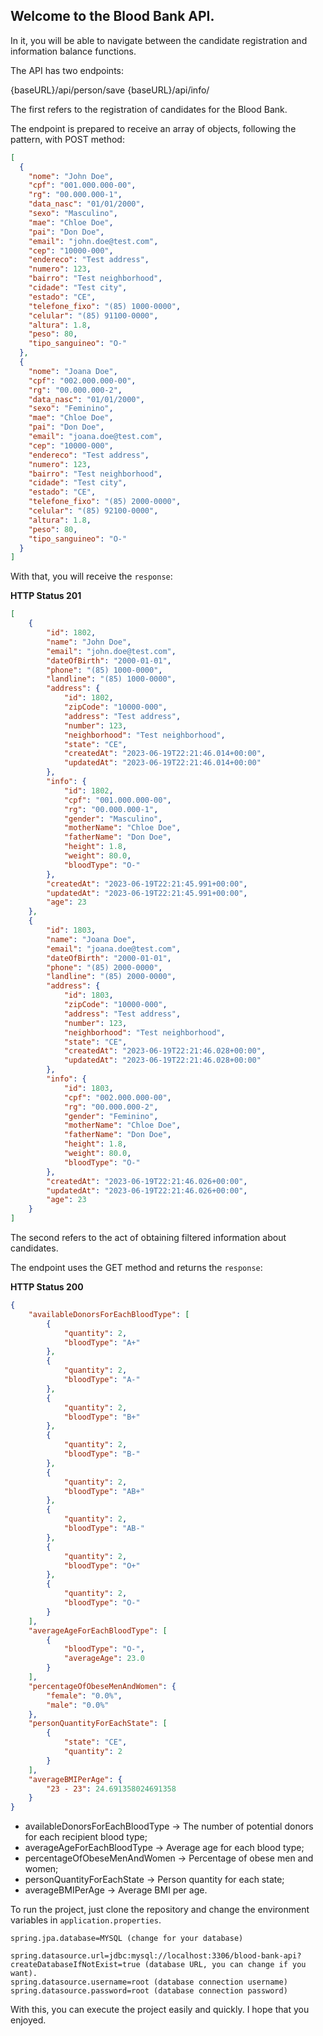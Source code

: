 ## Welcome to the Blood Bank API.

In it, you will be able to navigate between the candidate registration and information balance functions.

The API has two endpoints:

{baseURL}/api/person/save
{baseURL}/api/info/

The first refers to the registration of candidates for the Blood Bank.

The endpoint is prepared to receive an array of objects, following the pattern, with POST method:

```json
[
  {
    "nome": "John Doe",
    "cpf": "001.000.000-00",
    "rg": "00.000.000-1",
    "data_nasc": "01/01/2000",
    "sexo": "Masculino",
    "mae": "Chloe Doe",
    "pai": "Don Doe",
    "email": "john.doe@test.com",
    "cep": "10000-000",
    "endereco": "Test address",
    "numero": 123,
    "bairro": "Test neighborhood",
    "cidade": "Test city",
    "estado": "CE",
    "telefone_fixo": "(85) 1000-0000",
    "celular": "(85) 91100-0000",
    "altura": 1.8,
    "peso": 80,
    "tipo_sanguineo": "O-"
  },
  {
    "nome": "Joana Doe",
    "cpf": "002.000.000-00",
    "rg": "00.000.000-2",
    "data_nasc": "01/01/2000",
    "sexo": "Feminino",
    "mae": "Chloe Doe",
    "pai": "Don Doe",
    "email": "joana.doe@test.com",
    "cep": "10000-000",
    "endereco": "Test address",
    "numero": 123,
    "bairro": "Test neighborhood",
    "cidade": "Test city",
    "estado": "CE",
    "telefone_fixo": "(85) 2000-0000",
    "celular": "(85) 92100-0000",
    "altura": 1.8,
    "peso": 80,
    "tipo_sanguineo": "O-"
  }
]
```

With that, you will receive the `response`:

**HTTP Status 201**
```json
[
    {
        "id": 1802,
        "name": "John Doe",
        "email": "john.doe@test.com",
        "dateOfBirth": "2000-01-01",
        "phone": "(85) 1000-0000",
        "landline": "(85) 1000-0000",
        "address": {
            "id": 1802,
            "zipCode": "10000-000",
            "address": "Test address",
            "number": 123,
            "neighborhood": "Test neighborhood",
            "state": "CE",
            "createdAt": "2023-06-19T22:21:46.014+00:00",
            "updatedAt": "2023-06-19T22:21:46.014+00:00"
        },
        "info": {
            "id": 1802,
            "cpf": "001.000.000-00",
            "rg": "00.000.000-1",
            "gender": "Masculino",
            "motherName": "Chloe Doe",
            "fatherName": "Don Doe",
            "height": 1.8,
            "weight": 80.0,
            "bloodType": "O-"
        },
        "createdAt": "2023-06-19T22:21:45.991+00:00",
        "updatedAt": "2023-06-19T22:21:45.991+00:00",
        "age": 23
    },
    {
        "id": 1803,
        "name": "Joana Doe",
        "email": "joana.doe@test.com",
        "dateOfBirth": "2000-01-01",
        "phone": "(85) 2000-0000",
        "landline": "(85) 2000-0000",
        "address": {
            "id": 1803,
            "zipCode": "10000-000",
            "address": "Test address",
            "number": 123,
            "neighborhood": "Test neighborhood",
            "state": "CE",
            "createdAt": "2023-06-19T22:21:46.028+00:00",
            "updatedAt": "2023-06-19T22:21:46.028+00:00"
        },
        "info": {
            "id": 1803,
            "cpf": "002.000.000-00",
            "rg": "00.000.000-2",
            "gender": "Feminino",
            "motherName": "Chloe Doe",
            "fatherName": "Don Doe",
            "height": 1.8,
            "weight": 80.0,
            "bloodType": "O-"
        },
        "createdAt": "2023-06-19T22:21:46.026+00:00",
        "updatedAt": "2023-06-19T22:21:46.026+00:00",
        "age": 23
    }
]
```

The second refers to the act of obtaining filtered information about candidates.

The endpoint uses the GET method and returns the `response`:

**HTTP Status 200**
```json
{
    "availableDonorsForEachBloodType": [
        {
            "quantity": 2,
            "bloodType": "A+"
        },
        {
            "quantity": 2,
            "bloodType": "A-"
        },
        {
            "quantity": 2,
            "bloodType": "B+"
        },
        {
            "quantity": 2,
            "bloodType": "B-"
        },
        {
            "quantity": 2,
            "bloodType": "AB+"
        },
        {
            "quantity": 2,
            "bloodType": "AB-"
        },
        {
            "quantity": 2,
            "bloodType": "O+"
        },
        {
            "quantity": 2,
            "bloodType": "O-"
        }
    ],
    "averageAgeForEachBloodType": [
        {
            "bloodType": "O-",
            "averageAge": 23.0
        }
    ],
    "percentageOfObeseMenAndWomen": {
        "female": "0.0%",
        "male": "0.0%"
    },
    "personQuantityForEachState": [
        {
            "state": "CE",
            "quantity": 2
        }
    ],
    "averageBMIPerAge": {
        "23 - 23": 24.691358024691358
    }
}
```

- availableDonorsForEachBloodType -> The number of potential donors for each recipient blood type;
- averageAgeForEachBloodType -> Average age for each blood type;
- percentageOfObeseMenAndWomen -> Percentage of obese men and women;
- personQuantityForEachState -> Person quantity for each state;
- averageBMIPerAge -> Average BMI per age.

To run the project, just clone the repository and change the environment variables in `application.properties`.

```properties
spring.jpa.database=MYSQL (change for your database)

spring.datasource.url=jdbc:mysql://localhost:3306/blood-bank-api?createDatabaseIfNotExist=true (database URL, you can change if you want).
spring.datasource.username=root (database connection username)
spring.datasource.password=root (database connection password)
```

With this, you can execute the project easily and quickly. I hope that you enjoyed.
